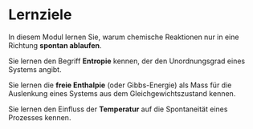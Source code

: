 # Lernziele



In diesem Modul lernen Sie, warum chemische Reaktionen nur in eine Richtung **spontan ablaufen**.

Sie lernen den Begriff **Entropie** kennen, der den Unordnungsgrad eines Systems angibt.

Sie lernen die **freie Enthalpie** (oder Gibbs-Energie) als Mass für die Auslenkung eines Systems aus dem Gleichgewichtszustand kennen.

Sie lernen den Einfluss der **Temperatur** auf die Spontaneität eines Prozesses kennen.













